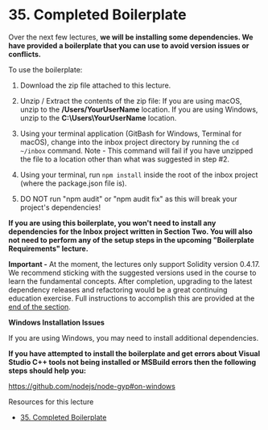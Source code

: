 # 35. Completed Boilerplate
Over the next few lectures, **we will be installing some dependencies. We have provided a boilerplate that you can use to avoid version issues or conflicts.**

To use the boilerplate:

1.  Download the zip file attached to this lecture.

2.  Unzip / Extract the contents of the zip file:
    If you are using macOS, unzip to the **/Users/YourUserName** location.
    If you are using Windows, unzip to the **C:\Users\YourUserName** location.

3.  Using your terminal application (GitBash for Windows, Terminal for macOS), change into the inbox project directory by running the `cd ~/inbox` command. Note - This command will fail if you have unzipped the file to a location other than what was suggested in step #2.

4.  Using your terminal, run `npm install` inside the root of the inbox project (where the package.json file is).

6.  DO NOT run "npm audit" or "npm audit fix" as this will break your project's dependencies!

**If you are using this boilerplate, you won't need to install any dependencies for the Inbox project written in Section Two. You will also not need to perform any of the setup steps in the upcoming "Boilerplate Requirements" lecture.**

**Important -** At the moment, the lectures only support Solidity version 0.4.17. We recommend sticking with the suggested versions used in the course to learn the fundamental concepts. After completion, upgrading to the latest dependency releases and refactoring would be a great continuing education exercise. Full instructions to accomplish this are provided at the [end of the section](https://www.udemy.com/course/ethereum-and-solidity-the-complete-developers-guide/learn/lecture/28943812#questions).

**Windows Installation Issues**

If you are using Windows, you may need to install additional dependencies.

**If you have attempted to install the boilerplate and get errors about Visual Studio C++ tools not being installed or MSBuild errors then the following steps should help you:**

https://github.com/nodejs/node-gyp#on-windows

Resources for this lecture

- [35. Completed Boilerplate](https://www.udemy.com/course/ethereum-and-solidity-the-complete-developers-guide/learn/lecture/29293586#questions)
 